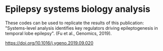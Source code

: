 # Epilepsy systems biology analysis

These codes can be used to replicate the results of this publication: "Systems-level analysis identifies key regulators driving epileptogenesis in temporal lobe epilepsy". (Fu et al., Genomics, 2019).

https://doi.org/10.1016/j.ygeno.2019.09.020

